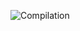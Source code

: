 ![Compilation](https://github.com/marqdevx/sm-cfglauncher/actions/workflows/sourcemod-compile.yml/badge.svg)